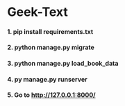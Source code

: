 # Geek-Text

#### 1. pip install requirements.txt

#### 2. python manage.py migrate

#### 3. python manage.py load_book_data

#### 4. py manage.py runserver

#### 5. Go to http://127.0.0.1:8000/
